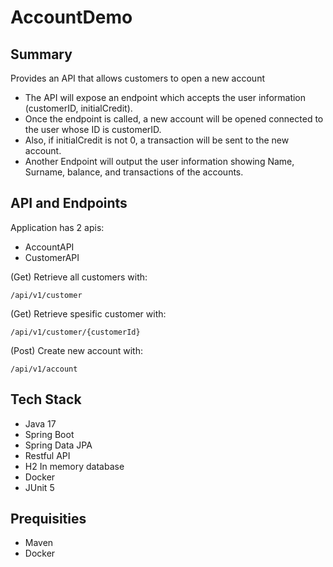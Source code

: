 # AccountDemo

## Summary
Provides an API that allows customers to open a new account

- The API will expose an endpoint which accepts the user information (customerID, initialCredit).
- Once the endpoint is called, a new account will be opened connected to the user whose ID is customerID.
- Also, if initialCredit is not 0, a transaction will be sent to the new account.
- Another Endpoint will output the user information showing Name, Surname, balance, and transactions of the accounts.

## API and Endpoints
Application has 2 apis:
- AccountAPI
- CustomerAPI

(Get) Retrieve all customers with:
```
/api/v1/customer
```

(Get) Retrieve spesific customer with:
```
/api/v1/customer/{customerId}
```

(Post) Create new account with:
```
/api/v1/account
```

## Tech Stack
- Java 17
- Spring Boot
- Spring Data JPA
- Restful API
- H2 In memory database
- Docker
- JUnit 5

## Prequisities
- Maven
- Docker


